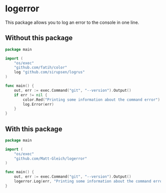 # logerror

This package allows you to log an error to the console in one line.

## Without this package

```go
package main

import (
    "os/exec"
    "github.com/fatih/color"
    log "github.com/sirupsen/logrus"
)

func main() {
    out, err := exec.Command("git", "--version").Output()
    if err != nil {
        color.Red("Printing some information about the command error")
        log.Error(err)
    }
}
```

## With this package

```go
package main

import (
    "os/exec"
    "github.com/Matt-Gleich/logerror"
)

func main() {
    out, err := exec.Command("git", "--version").Output()
    logerror.Log(err, "Printing some information about the command error")
}
```
